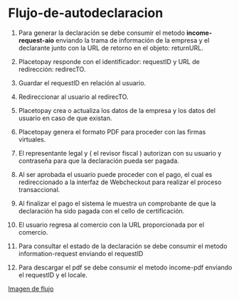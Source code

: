# Flujo-de-autodeclaracion

1.	Para generar la declaración se debe consumir el metodo **income-request-aio** enviando la trama de información de la empresa y el declarante junto con la URL de retorno en el objeto: returnURL.

2.  Placetopay responde con el identificador: requestID y URL de redirección: redirecTO.

2.	Guardar el requestID en relación al usuario.

3.  Redireccionar al usuario al redirecTO.

3.	Placetopay crea o actualiza los datos de la empresa y los datos del usuario en caso de que existan.

4.	Placetopay genera el formato PDF para proceder con las firmas virtuales.

5.	El representante legal y ( el revisor fiscal ) autorizan con su usuario y contraseña para que la declaración pueda ser pagada.

6.	Al ser aprobada el usuario puede proceder con el pago, el cual es redireccionado a la interfaz de Webcheckout para realizar el proceso transaccional.

7.	Al finalizar el pago el sistema le muestra un comprobante de que la declaración ha sido pagada con el cello de certificación.

8.  El usuario regresa al comercio con la URL proporcionada por el comercio.

9.  Para consultar el estado de la declaración se debe consumir el metodo information-request enviando el requestID

10. Para descargar el pdf se debe consumir el metodo income-pdf enviando el requestID y el locale.


[Imagen de flujo](https://lucid.app/publicSegments/view/890a7af8-73bd-49f1-a91d-511cca52a1b4/image.pdf)

